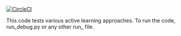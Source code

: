 [![CircleCI](https://circleci.com/gh/tueboesen/Active-Learning.svg?style=shield&circle-token=446d8adaf7476dd4a465f5de94c6287932f11084)](<LINK>)

This code tests various active learning approaches.
To run the code, run_debug.py or any other run_ file.
